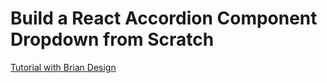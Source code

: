 # Build a React Accordion Component Dropdown from Scratch

[Tutorial with Brian Design](https://youtu.be/fNKbo0bboyA)